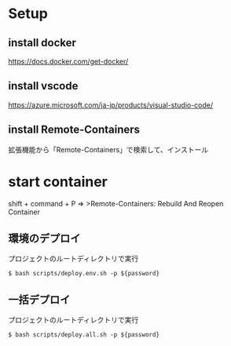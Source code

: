 # Setup

## install docker
https://docs.docker.com/get-docker/

## install vscode
https://azure.microsoft.com/ja-jp/products/visual-studio-code/

## install Remote-Containers
拡張機能から「Remote-Containers」で検索して、インストール

# start container
shift + command + P => >Remote-Containers: Rebuild And Reopen Container

## 環境のデプロイ
プロジェクトのルートディレクトリで実行
```
$ bash scripts/deploy.env.sh -p ${password}
```

## 一括デプロイ
プロジェクトのルートディレクトリで実行
```
$ bash scripts/deploy.all.sh -p ${password}
```